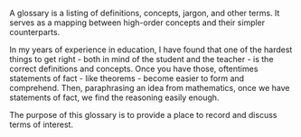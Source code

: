 A glossary is a listing of definitions, concepts, jargon, and other terms. It serves as a mapping between high-order concepts and their simpler counterparts.

In my years of experience in education, I have found that one of the hardest things to get right - both in mind of the student and the teacher - is the correct definitions and concepts. Once you have those, oftentimes statements of fact - like theorems - become easier to form and comprehend. Then, paraphrasing an idea from mathematics, once we have statements of fact, we find the reasoning easily enough.

The purpose of this glossary is to provide a place to record and discuss terms of interest.
